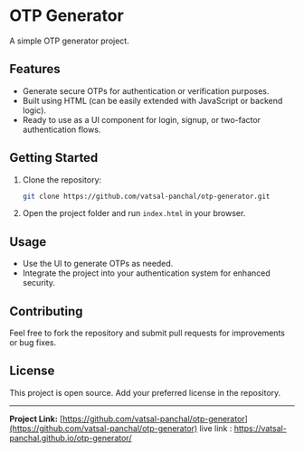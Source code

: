 # OTP Generator

A simple OTP  generator project.

## Features

- Generate secure OTPs for authentication or verification purposes.
- Built using HTML (can be easily extended with JavaScript or backend logic).
- Ready to use as a UI component for login, signup, or two-factor authentication flows.

## Getting Started

1. Clone the repository:

   ```bash
   git clone https://github.com/vatsal-panchal/otp-generator.git
   ```

2. Open the project folder and run `index.html` in your browser.

## Usage

- Use the UI to generate OTPs as needed.
- Integrate the project into your authentication system for enhanced security.

## Contributing

Feel free to fork the repository and submit pull requests for improvements or bug fixes.

## License

This project is open source. Add your preferred license in the repository.

---

**Project Link:** [https://github.com/vatsal-panchal/otp-generator](https://github.com/vatsal-panchal/otp-generator)
live link : https://vatsal-panchal.github.io/otp-generator/
